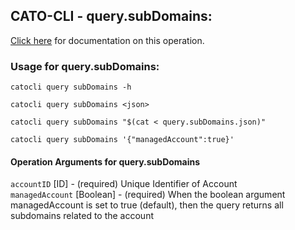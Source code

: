 
## CATO-CLI - query.subDomains:
[Click here](https://api.catonetworks.com/documentation/#query-query.subDomains) for documentation on this operation.

### Usage for query.subDomains:

`catocli query subDomains -h`

`catocli query subDomains <json>`

`catocli query subDomains "$(cat < query.subDomains.json)"`

`catocli query subDomains '{"managedAccount":true}'`


#### Operation Arguments for query.subDomains ####

`accountID` [ID] - (required) Unique Identifier of Account    
`managedAccount` [Boolean] - (required) When the boolean argument managedAccount is set to true (default), then the query returns all subdomains related to the account    
